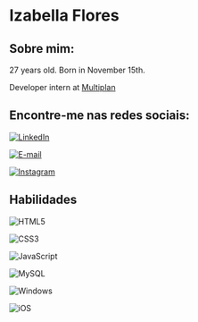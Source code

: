 # Izabella Flores

## Sobre mim:
27 years old. Born in November 15th.
<p>Developer intern at  <a href = "https://www.linkedin.com/company/multiplanoficial/"> Multiplan </a></p>

## Encontre-me nas redes sociais:

[![LinkedIn](https://img.shields.io/badge/LinkedIn-000?style=for-the-badge&logo=linkedin&logoColor=0E76A8)](https://www.linkedin.com/in/izabella-flores/)

[![E-mail](https://img.shields.io/badge/-Email-000?style=for-the-badge&logo=microsoft-outlook&logoColor=007BFF)](mailto:izabellaflo@gmail.com)

[![Instagram](https://img.shields.io/badge/Instagram-000?style=for-the-badge&logo=instagram)](https://www.instagram.com/izabellaflores/)

## Habilidades
![HTML5](https://img.shields.io/badge/HTML5-000?style=for-the-badge&logo=html5)

![CSS3](https://img.shields.io/badge/CSS3-000?style=for-the-badge&logo=css3&logoColor=264CE4)

![JavaScript](https://img.shields.io/badge/JavaScript-000?style=for-the-badge&logo=javascript)

![MySQL](https://img.shields.io/badge/MySQL-000?style=for-the-badge&logo=mysql&logoColor=005C84)

![Windows](https://img.shields.io/badge/Windows-000?style=for-the-badge&logo=windows&logoColor=2CA5E0)

![iOS](https://img.shields.io/badge/macOS-000?style=for-the-badge&logo=apple&logoColor=2CA5E0)